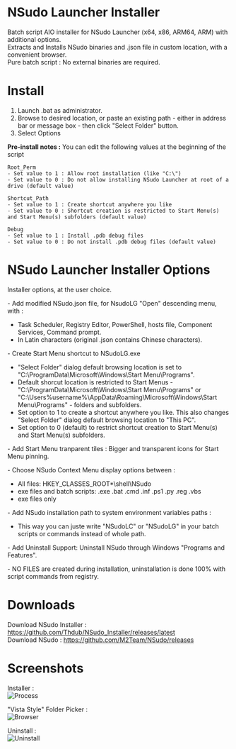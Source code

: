 # NSudo Launcher Installer  
Batch script AIO installer for NSudo Launcher (x64, x86, ARM64, ARM) with additional options.  
Extracts and Installs NSudo binaries and .json file in custom location, with a convenient browser.  
Pure batch script : No external binaries are required.  

# Install  
1. Launch .bat as administrator.  
2. Browse to desired location, or paste an existing path - either in address bar or message box - then click "Select Folder" button.  
3. Select Options  

**Pre-install notes :** You can edit the following values at the beginning of the script  
```
Root_Perm
- Set value to 1 : Allow root installation (like "C:\")  
- Set value to 0 : Do not allow installing NSudo Launcher at root of a drive (default value)  
```
```
Shortcut_Path
- Set value to 1 : Create shortcut anywhere you like  
- Set value to 0 : Shortcut creation is restricted to Start Menu(s) and Start Menu(s) subfolders (default value)  
```
```
Debug
- Set value to 1 : Install .pdb debug files 
- Set value to 0 : Do not install .pdb debug files (default value)  
```
# NSudo Launcher Installer Options  
Installer options, at the user choice.  

\- Add modified NSudo.json file, for NsudoLG "Open" descending menu, with :
- Task Scheduler, Registry Editor, PowerShell, hosts file, Component Services, Command prompt.  
- In Latin characters (original .json contains Chinese characters).  

\- Create Start Menu shortcut to NSudoLG.exe
- "Select Folder" dialog default browsing location is set to "C:\ProgramData\Microsoft\Windows\Start Menu\Programs\".  
- Default shorcut location is restricted to Start Menus - "C:\ProgramData\Microsoft\Windows\Start Menu\Programs\" or "C:\Users\%username%\AppData\Roaming\Microsoft\Windows\Start Menu\Programs" - folders and subfolders.  
- Set option to 1 to create a shortcut anywhere you like. This also changes "Select Folder" dialog default browsing location to "This PC".  
- Set option to 0 (default) to restrict shortcut creation to Start Menu(s) and Start Menu(s) subfolders.  

\- Add Start Menu tranparent tiles : Bigger and transparent icons for Start Menu pinning.

\- Choose NSudo Context Menu display options between :
- All files: HKEY_CLASSES_ROOT\*\shell\NSudo
- exe files and batch scripts: .exe  .bat  .cmd  .inf  .ps1  .py  .reg  .vbs
- exe files only

\- Add NSudo installation path to system environment variables paths :
- This way you can juste write "NSudoLC" or "NSudoLG" in your batch scripts or commands instead of whole path.

\- Add Uninstall Support: Uninstall NSudo through Windows "Programs and Features".

\- NO FILES are created during installation, uninstallation is done 100% with script commands from registry.  

# Downloads  
Download NSudo Installer : https://github.com/Thdub/NSudo_Installer/releases/latest  
Download NSudo : https://github.com/M2Team/NSudo/releases  

# Screenshots  
Installer :  
![Process](http://u.cubeupload.com/qrP722m4/45kw47.png)  

"Vista Style" Folder Picker :  
![Browser](http://u.cubeupload.com/qrP722m4/eL3rPi.png)

Uninstall :  
![Uninstall](http://u.cubeupload.com/qrP722m4/kHc5w6.png)
